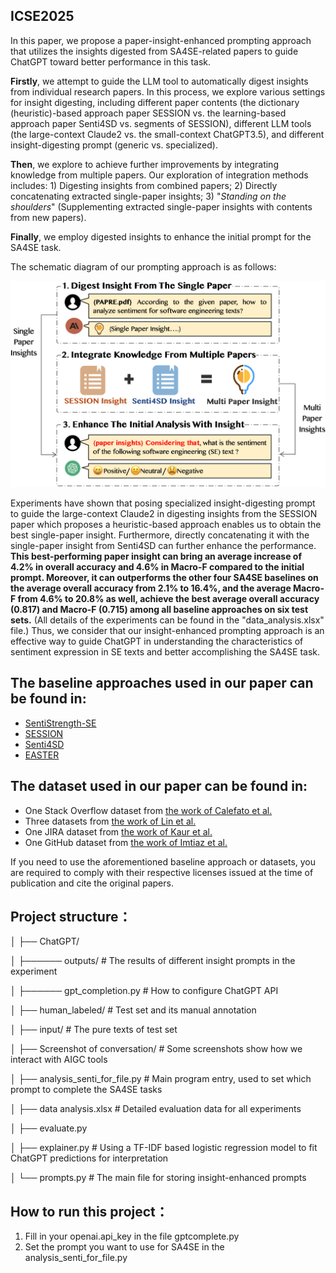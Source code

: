 ## ICSE2025

In this paper, we propose a paper-insight-enhanced prompting approach that utilizes the insights digested from SA4SE-related papers to guide ChatGPT toward better performance in this task.

**Firstly**, we attempt to guide the LLM tool to automatically digest insights from individual research papers. In this process, we explore various settings for insight digesting, including different paper contents (the dictionary (heuristic)-based approach paper SESSION vs. the learning-based approach paper Senti4SD vs. segments of SESSION), different LLM tools (the large-context Claude2 vs. the small-context ChatGPT3.5), and different insight-digesting prompt (generic vs. specialized). 

**Then**, we explore to achieve further improvements by integrating knowledge from multiple papers. Our exploration of integration methods includes: 1) Digesting insights from combined papers; 2) Directly concatenating extracted single-paper insights; 3) "*Standing on the shoulders*" (Supplementing extracted single-paper insights with contents from new papers). 

**Finally**, we employ digested insights to enhance the initial prompt for the SA4SE task.

The schematic diagram of our prompting approach is as follows:

<div align="center">
  <img src="approach_framework.png" width="600">
</div>



Experiments have shown that posing specialized insight-digesting prompt to guide the large-context Claude2 in digesting insights from the SESSION paper which proposes a heuristic-based approach enables us to obtain the best single-paper insight. Furthermore, directly concatenating it with the single-paper insight from Senti4SD can further enhance the performance. **This best-performing paper insight can bring an average increase of 4.2% in overall accuracy and 4.6% in Macro-F compared to the initial prompt. Moreover, it can outperforms the other four SA4SE baselines on the average overall accuracy from 2.1% to 16.4%, and the average Macro-F from 4.6% to 20.8% as well, achieve the best average overall accuracy (0.817) and Macro-F (0.715) among all baseline approaches on six test sets.** (All details of the experiments can be found in the "data_analysis.xlsx" file.) Thus, we consider that our insight-enhanced prompting approach is an effective way to guide ChatGPT in understanding the characteristics of sentiment expression in SE texts and better accomplishing the SA4SE task.



## The baseline approaches used in our paper can be found in:

- [SentiStrength-SE](https://laser.cs.uno.edu/Projects/Projects.html)
- [SESSION](https://github.com/huiAlex/SESSION)
- [Senti4SD](https://github.com/collab-uniba/Senti4SD)
- [EASTER](https://github.com/xiaobo-lab/EASTER)

## The dataset used in our paper can be found in:

- One Stack Overflow dataset from [the work of Calefato et al.](https://github.com/collab-uniba/Senti4SD)
- Three datasets from [the work of Lin et al.](https://sentiment-se.github.io/replication.zip)
- One JIRA dataset from [the work of Kaur et al.](https://www.dropbox.com/sh/l4x6njr4qfy2cos/AABQjl1C7cBnRpSfaFNPyOkFa?dl=0)
- One GitHub dataset from [the work of Imtiaz et al.](https://github.com/DeveloperLiberationFront/AffectAnalysisToolEvaluation)

If you need to use the aforementioned baseline approach or datasets, you are required to comply with their respective licenses issued at the time of publication and cite the original papers.



## Project structure：

│ ├── ChatGPT/ 

│ ├────── outputs/ # The results of different insight prompts in the experiment

│ ├────── gpt_completion.py # How to configure ChatGPT API

│ ├── human_labeled/  # Test set and its manual annotation

│ ├── input/  # The pure texts of test set

│ ├── Screenshot of conversation/  # Some screenshots show how we interact with AIGC tools

│ ├── analysis_senti_for_file.py # Main program entry, used to set which prompt to complete the SA4SE tasks

│ ├── data analysis.xlsx # Detailed evaluation data for all experiments

│ ├── evaluate.py 

│ ├── explainer.py # Using a TF-IDF based logistic regression model to fit ChatGPT predictions for interpretation

│ └── prompts.py # The main file for storing insight-enhanced prompts



## How to run this project：

1. Fill in your openai.api_key in the file gptcomplete.py
2. Set the prompt you want to use for SA4SE in the analysis_senti_for_file.py


